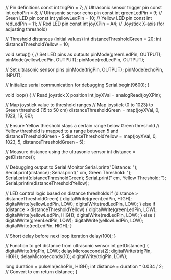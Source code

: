 // Pin definitions
const int trigPin = 7;      // Ultrasonic sensor trigger pin
const int echoPin = 8;      // Ultrasonic sensor echo pin
const int greenLedPin = 9;  // Green LED pin
const int yellowLedPin = 10; // Yellow LED pin
const int redLedPin = 11;   // Red LED pin
const int joyXPin = A4;     // Joystick X-axis (for adjusting threshold)

// Threshold distances (initial values)
int distanceThresholdGreen = 20;
int distanceThresholdYellow = 10;

void setup() {
  // Set LED pins as outputs
  pinMode(greenLedPin, OUTPUT);
  pinMode(yellowLedPin, OUTPUT);
  pinMode(redLedPin, OUTPUT);
  
  // Set ultrasonic sensor pins
  pinMode(trigPin, OUTPUT);
  pinMode(echoPin, INPUT);
  
  // Initialize serial communication for debugging
  Serial.begin(9600);
}

void loop() {
  // Read joystick X position
  int joyXVal = analogRead(joyXPin);

  // Map joystick value to threshold ranges
  // Map joystick (0 to 1023) to Green threshold (15 to 50 cm)
  distanceThresholdGreen = map(joyXVal, 0, 1023, 15, 50);
  
  // Ensure Yellow threshold stays a certain range below Green threshold
  // Yellow threshold is mapped to a range between 5 and distanceThresholdGreen - 5
  distanceThresholdYellow = map(joyXVal, 0, 1023, 5, distanceThresholdGreen - 5);

  // Measure distance using the ultrasonic sensor
  int distance = getDistance();

  // Debugging output to Serial Monitor
  Serial.print("Distance: ");
  Serial.print(distance);
  Serial.print(" cm, Green Threshold: ");
  Serial.print(distanceThresholdGreen);
  Serial.print(" cm, Yellow Threshold: ");
  Serial.println(distanceThresholdYellow);

  // LED control logic based on distance thresholds
  if (distance > distanceThresholdGreen) {
    digitalWrite(greenLedPin, HIGH);
    digitalWrite(yellowLedPin, LOW);
    digitalWrite(redLedPin, LOW);
  } else if (distance > distanceThresholdYellow) {
    digitalWrite(greenLedPin, LOW);
    digitalWrite(yellowLedPin, HIGH);
    digitalWrite(redLedPin, LOW);
  } else {
    digitalWrite(greenLedPin, LOW);
    digitalWrite(yellowLedPin, LOW);
    digitalWrite(redLedPin, HIGH);
  }

  // Short delay before next loop iteration
  delay(100);
}

// Function to get distance from ultrasonic sensor
int getDistance() {
  digitalWrite(trigPin, LOW);
  delayMicroseconds(2);
  digitalWrite(trigPin, HIGH);
  delayMicroseconds(10);
  digitalWrite(trigPin, LOW);
  
  long duration = pulseIn(echoPin, HIGH);
  int distance = duration * 0.034 / 2; // Convert to cm
  return distance;
}

